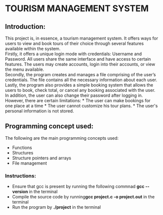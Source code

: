 # TOURISM MANAGEMENT SYSTEM 
## Introduction:
<p>This project is, in essence, a tourism management system. It offers ways for users to view and book tours of their choice through several features available within the system.
<br>Firstly, it offers a unique login mode with credentials: Username and Password. All users share the same interface and have access to certain features. The users may create accounts, login into their accounts, or view the menu available.<br>
Secondly, the program creates and manages a file comprising of the user’s credentials. The file contains all the necessary information about each user.
<br>Lastly, the program also provides a simple booking system that allows the users to book, check total, or cancel any booking associated with the user. In addition, the user can also change their password after logging in. 
However, there are certain limitations:
* The user can make bookings for one place at a time
* The user cannot customize his tour plans.
* The user's personal information is not stored.

## Programming concept used:
  The following are the main programming concepts used:
  * Functions
  * Structures
  * Structure pointers and arrays
  * File management
    
### Instructions:
* Ensure that gcc is present by running the following commnad <b> gcc --version </b> in the terminal
* Compile the source code by running<b>gcc project.c -o project.out</b> in the terminal
* Run the program by <b>./project</b> in the terminal
</p>
